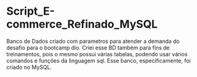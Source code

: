 # Script_E-commerce_Refinado_MySQL

Banco de Dados criado com parametros para atender a demanda do desafio para o bootcamp dio. Criei esse BD também para fins de treinamentos, pois o mesmo possui várias tabelas, podendo usar vários comandos e funções da linguagem sql. Esse banco, especificamente, foi criado no MySQL. 
